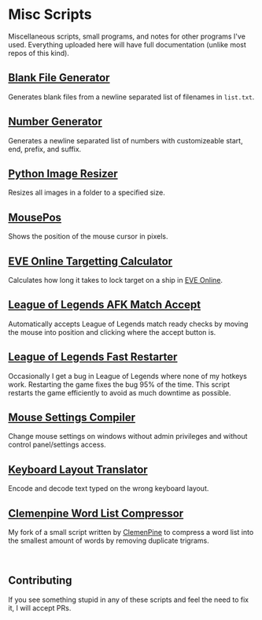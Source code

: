 # Misc Scripts

Miscellaneous scripts, small programs, and notes for other programs I've used. Everything uploaded here will have full documentation (unlike most repos of this kind).

## [Blank File Generator](https://github.com/Kuuuube/Misc_Scripts/tree/main/scripts_and_programs/blank_file_generator/)

Generates blank files from a newline separated list of filenames in `list.txt`. 

## [Number Generator](https://github.com/Kuuuube/Misc_Scripts/tree/main/scripts_and_programs/number_generator/)

Generates a newline separated list of numbers with customizeable start, end, prefix, and suffix.

## [Python Image Resizer](https://github.com/Kuuuube/Misc_Scripts/tree/main/scripts_and_programs/python_image_resizer/)

Resizes all images in a folder to a specified size.

## [MousePos](https://github.com/Kuuuube/Misc_Scripts/tree/main/scripts_and_programs/mousepos)

Shows the position of the mouse cursor in pixels.

## [EVE Online Targetting Calculator](https://github.com/Kuuuube/Misc_Scripts/tree/main/scripts_and_programs/eve_online_targetting_calculator)

Calculates how long it takes to lock target on a ship in [EVE Online](https://www.eveonline.com/).

## [League of Legends AFK Match Accept](https://github.com/Kuuuube/Misc_Scripts/tree/main/scripts_and_programs/league_of_legends_afk_match_accept)

Automatically accepts League of Legends match ready checks by moving the mouse into position and clicking where the accept button is.

## [League of Legends Fast Restarter](https://github.com/Kuuuube/Misc_Scripts/tree/main/scripts_and_programs/league_of_legends_fast_restarter)

Occasionally I get a bug in League of Legends where none of my hotkeys work. Restarting the game fixes the bug 95% of the time. This script restarts the game efficiently to avoid as much downtime as possible.

## [Mouse Settings Compiler](https://github.com/Kuuuube/Misc_Scripts/tree/main/scripts_and_programs/mouse_settings_compiler)

Change mouse settings on windows without admin privileges and without control panel/settings access.

## [Keyboard Layout Translator](https://github.com/Kuuuube/Misc_Scripts/tree/main/scripts_and_programs/keyboard_layout_translator)

Encode and decode text typed on the wrong keyboard layout.

## [Clemenpine Word List Compressor](https://github.com/Kuuuube/Misc_Scripts/tree/main/scripts_and_programs/clemenpine_word_list_compressor)

My fork of a small script written by [ClemenPine](https://github.com/ClemenPine) to compress a word list into the smallest amount of words by removing duplicate trigrams.

<br>

## Contributing

If you see something stupid in any of these scripts and feel the need to fix it, I will accept PRs.